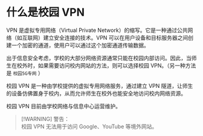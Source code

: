 # 什么是校园 VPN

VPN 是虚拟专用网络（Virtual Private Network）的缩写。它是一种通过公共网络（如互联网）建立安全连接的技术。VPN 可以在用户设备和目标服务器之间创建一个加密的通道，使用户可以通过这个加密通道传输数据。

出于信息安全考虑，学校的大部分网络资源通常只能在校园内部访问。因此，当师生在校外时，如果需要访问校内网站的方法，则可以选择校园 VPN。（另一种方法是 `校园5G专网` ）

校园 VPN 是一种由学校提供的虚拟专用网络服务，通过建立 VPN 隧道，让师生的设备仿佛置身于校内，从而允许师生在校外也能安全地访问校内网络资源。

校园 VPN 目前由学校网络与信息中心运营维护。

> [!WARNING] 警告：  
> 校园 VPN 无法用于访问 Google、YouTube 等境外网站。
